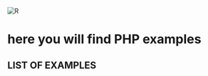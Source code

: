![R](https://user-images.githubusercontent.com/65111609/203176587-3975022a-7188-4792-a142-f25f067344aa.png)

# here you will find PHP examples


## LIST OF EXAMPLES ##
